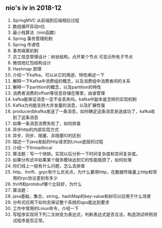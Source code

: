## nio's iv in 2018-12
1. SpringMVC 从前端到后端相应过程
1. 数组循环异动n位
1. 最小栈算法（min函数）
1. Spring 事务管理机制
1. Spring 传递性
1. 事务隔离机制
1. 员工信息管理设计：树状结构，点开某个节点 可显示所有子节点  
1. 微信抢红包结构设计
1. Hashmap 原理  
1. 介绍一下kafka，可以从它的用途、特性阐述一下  
1. 解释一下Kafka中消费组的概念，以及消费组中消费者间的关系  
1. 解释一下partition的概念，以及partition的特性  
1. 消费者消费的offset等信息存储在哪里，由谁管理  
1. kafka能保证消息一定不会丢失吗，kafka中副本是怎样的实现机制  
1. Kafka为何能支持大并发量的消息，以及扩展性强  
1. producer向kafka发送了一条消息，如何确定这条消息发送成功了，kafka收到了这条消息  
1. 如果一条消息消费失败了，如何排查  
1. 异步http的内部实现方式  
1. 异步、同步、阻塞、非阻塞IO的区别  
1. 描述一下java发起的http请求到Linux底层的过程  
1. 介绍一下threadlocal  
1. 算法题：写一个快排。实现以后分析一下时间复杂度和空间复杂度。  
1. 如果分布式中如果某个服务模块达到它的性能瓶颈了，如何处理  
1. 你们线上一般有什么问题，怎么去排查  
1. http、thrift、grpc有什么优劣点，为什么要用http，在数据传输量上http和常用的rpc协议差别有多少
1. thrift和protobuf哪个比较好，为什么
1. 算法题： 
1. java基础，集合，string，hashMap的key-value和树可以应用于什么场景
1. 分布式应用下如何去保证整个系统的qps能达到要求
1. 工作中常用的Linux命令，介绍一下
1. 写程序实现将下列二叉树变为表达式，判断表达式是否合法，构造测试样例测试程序是否正常。


